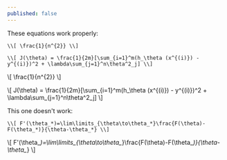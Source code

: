 ```yaml
---
published: false
---
```


These equations work properly:
```
\\[ \frac{1}{n^{2}} \\]

\\[ J(\theta) = \frac{1}{2m}[\sum_{i=1}^m(h_\theta (x^{(i)}) - y^{(i)})^2 + \lambda\sum_{j=1}^n\theta^2_j] \\]
```

\\[ \frac{1}{n^{2}} \\]

\\[ J(\theta) = \frac{1}{2m}[\sum_{i=1}^m(h_\theta (x^{(i)}) - y^{(i)})^2 + \lambda\sum_{j=1}^n\theta^2_j] \\]

This one doesn't work:
```
\\[ F'(\theta_*)=\lim\limits_{\theta\to\theta_*}\frac{F(\theta)-F(\theta_*)}{\theta-\theta_*} \\]
```
\\[ F'(\theta_*)=\lim\limits_{\theta\to\theta_*}\frac{F(\theta)-F(\theta_*)}{\theta-\theta_*} \\]
